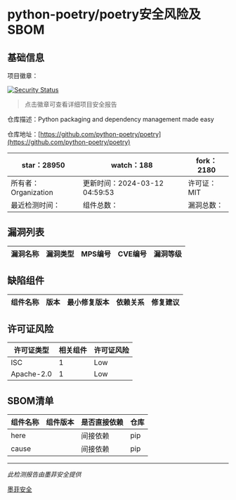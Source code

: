 # python-poetry/poetry安全风险及SBOM

## 基础信息

项目徽章：

[![Security Status](https://www.murphysec.com/platform3/v31/badge/1767629600323371008.svg)](https://www.murphysec.com/console/report/1694051687810818048/1767629600323371008)

> 点击徽章可查看详细项目安全报告

仓库描述：Python packaging and dependency management made easy

仓库地址：[https://github.com/python-poetry/poetry](https://github.com/python-poetry/poetry)

| star：28950 | watch：188 | fork：2180 |
| ----------- | -------------- | ------------ |
| 所有者：Organization | 更新时间：2024-03-12 04:59:53 | 许可证：MIT |
| 最近检测时间： | 组件总数： | 漏洞总数： |




## 漏洞列表

| 漏洞名称 | 漏洞类型 | MPS编号 | CVE编号 | 漏洞等级 |
| ------- | ------ | ------- | ------ | ----- |





## 缺陷组件

| 组件名称 | 版本 | 最小修复版本 | 依赖关系 | 修复建议 |
| -------- | ---- | ------------ | -------- | -------- |





## 许可证风险

| 许可证类型 | 相关组件 | 许可证风险 |
| ---------- | -------- | ---------- |
|ISC|1|Low|
|Apache-2.0|1|Low|




## SBOM清单

| 组件名称 | 组件版本 | 是否直接依赖 | 仓库 |
| -------- | -------- | ------------ | ---- |
|here||间接依赖|pip|
|cause||间接依赖|pip|


------

*此检测报告由墨菲安全提供*

[墨菲安全](www.murphysec.com)